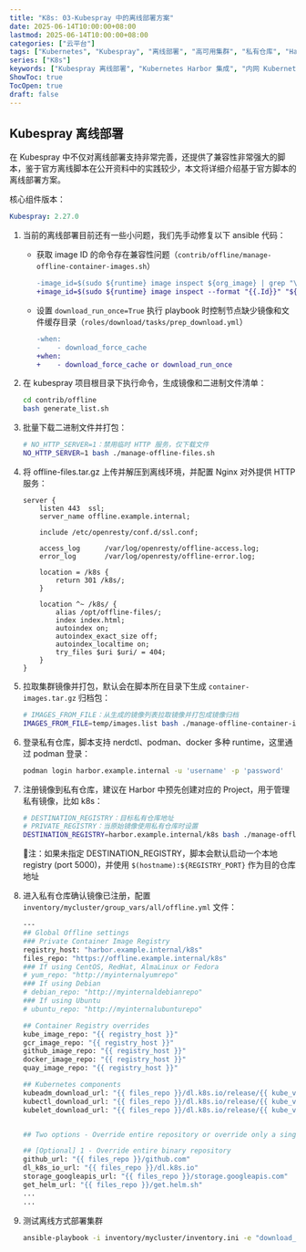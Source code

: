 ```yaml
---
title: "K8s: 03-Kubespray 中的离线部署方案"
date: 2025-06-14T10:00:00+08:00
lastmod: 2025-06-14T10:00:00+08:00
categories: ["云平台"]
tags: ["Kubernetes", "Kubespray", "离线部署", "高可用集群", "私有仓库", "Harbor"]
series: ["K8s"]
keywords: ["Kubespray 离线部署", "Kubernetes Harbor 集成", "内网 Kubernetes 部署", "Kubernetes 高可用生产集群"]
ShowToc: true
TocOpen: true
draft: false
---
```


## Kubespray 离线部署

在 Kubespray 中不仅对离线部署支持非常完善，还提供了兼容性非常强大的脚本，鉴于官方离线脚本在公开资料中的实践较少，本文将详细介绍基于官方脚本的离线部署方案。

核心组件版本：

```yaml
Kubespray: 2.27.0
```

1. 当前的离线部署目前还有一些小问题，我们先手动修复以下 ansible 代码：

   * 获取 image ID 的命令存在兼容性问题（`contrib/offline/manage-offline-container-images.sh`）

        ```diff
        -image_id=$(sudo ${runtime} image inspect ${org_image} | grep "\"Id\":" | awk -F: '{print $3}'| sed s/'\",'//)
        +image_id=$(sudo ${runtime} image inspect --format "{{.Id}}" "${org_image}")
        ```

   * 设置 `download_run_once=True` 执行 playbook 时控制节点缺少镜像和文件缓存目录（`roles/download/tasks/prep_download.yml`）

        ```diff
        -when:
        -    - download_force_cache
        +when: 
        +    - download_force_cache or download_run_once
        ```

1. 在 kubespray 项目根目录下执行命令，生成镜像和二进制文件清单：

    ```bash
    cd contrib/offline
    bash generate_list.sh
    ```

1. 批量下载二进制文件并打包：

    ```bash
    # NO_HTTP_SERVER=1：禁用临时 HTTP 服务，仅下载文件
    NO_HTTP_SERVER=1 bash ./manage-offline-files.sh
    ```

1. 将 offline-files.tar.gz 上传并解压到离线环境，并配置 Nginx 对外提供 HTTP 服务：

    ```nginx
    server {
        listen 443  ssl;
        server_name offline.example.internal;

        include /etc/openresty/conf.d/ssl.conf;

        access_log      /var/log/openresty/offline-access.log;
        error_log       /var/log/openresty/offline-error.log;

        location = /k8s {
            return 301 /k8s/;
        }

        location ^~ /k8s/ {
            alias /opt/offline-files/;
            index index.html;
            autoindex on;
            autoindex_exact_size off;
            autoindex_localtime on;
            try_files $uri $uri/ = 404;
        }
    }
    ```

1. 拉取集群镜像并打包，默认会在脚本所在目录下生成 `container-images.tar.gz` 归档包：

    ```bash
    # IMAGES_FROM_FILE：从生成的镜像列表拉取镜像并打包成镜像归档
    IMAGES_FROM_FILE=temp/images.list bash ./manage-offline-container-images.sh create
    ```

1. 登录私有仓库，脚本支持 nerdctl、podman、docker 多种 runtime，这里通过 podman 登录：

    ```bash
    podman login harbor.example.internal -u 'username' -p 'password'
    ```

1. 注册镜像到私有仓库，建议在 Harbor 中预先创建对应的 Project，用于管理私有镜像，比如 k8s：

    ```bash
    # DESTINATION_REGISTRY：目标私有仓库地址
    # PRIVATE_REGISTRY：当原始镜像使用私有仓库时设置
    DESTINATION_REGISTRY=harbor.example.internal/k8s bash ./manage-offline-container-images.sh register
    ```

    📌注：如果未指定 DESTINATION_REGISTRY，脚本会默认启动一个本地 registry (port 5000)，并使用 `$(hostname):${REGISTRY_PORT}` 作为目的仓库地址

1. 进入私有仓库确认镜像已注册，配置 `inventory/mycluster/group_vars/all/offline.yml` 文件：

    ```bash
    ---
    ## Global Offline settings
    ### Private Container Image Registry
    registry_host: "harbor.example.internal/k8s"
    files_repo: "https://offline.example.internal/k8s"
    ### If using CentOS, RedHat, AlmaLinux or Fedora
    # yum_repo: "http://myinternalyumrepo"
    ### If using Debian
    # debian_repo: "http://myinternaldebianrepo"
    ### If using Ubuntu
    # ubuntu_repo: "http://myinternalubunturepo"

    ## Container Registry overrides
    kube_image_repo: "{{ registry_host }}"
    gcr_image_repo: "{{ registry_host }}"
    github_image_repo: "{{ registry_host }}"
    docker_image_repo: "{{ registry_host }}"
    quay_image_repo: "{{ registry_host }}"

    ## Kubernetes components
    kubeadm_download_url: "{{ files_repo }}/dl.k8s.io/release/{{ kube_version }}/bin/linux/{{ image_arch }}/kubeadm"
    kubectl_download_url: "{{ files_repo }}/dl.k8s.io/release/{{ kube_version }}/bin/linux/{{ image_arch }}/kubectl"
    kubelet_download_url: "{{ files_repo }}/dl.k8s.io/release/{{ kube_version }}/bin/linux/{{ image_arch }}/kubelet"


    ## Two options - Override entire repository or override only a single binary.

    ## [Optional] 1 - Override entire binary repository
    github_url: "{{ files_repo }}/github.com"
    dl_k8s_io_url: "{{ files_repo }}/dl.k8s.io"
    storage_googleapis_url: "{{ files_repo }}/storage.googleapis.com"
    get_helm_url: "{{ files_repo }}/get.helm.sh"
    ...
    ...
    ```

1. 测试离线方式部署集群

    ```bash
    ansible-playbook -i inventory/mycluster/inventory.ini -e "download_run_once=True download_localhost=False" cluster.yml 
    ```
